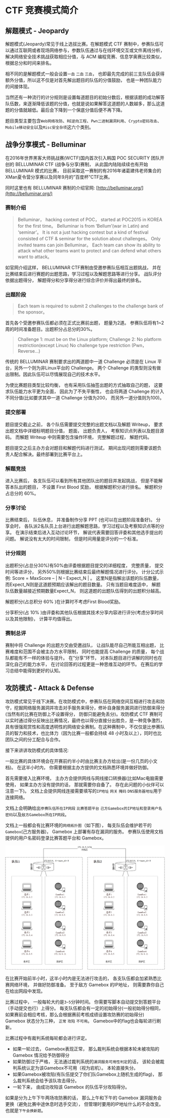 # CTF 竞赛模式简介

## 解题模式 - Jeopardy

解题模式(Jeopardy)常见于线上选拔比赛。在解题模式 CTF 赛制中，参赛队伍可以通过互联网或者现场网络参与，参数队伍通过与在线环境交互或文件离线分析， 解决网络安全技术挑战获取相应分值，与 ACM 编程竞赛、信息学奥赛比较类似，根据总分和时间来排名。

相不同的是解题模式一般会设置`一血` `二血` `三血`， 也即最先完成的前三支队伍会获得额外分值，所以这不仅是对首先解出题目的队伍的分值鼓励， 也是一种团队能力的间接体现。

当然还有一种流行的计分规则是设置每道题目的初始分数后，根据该题的成功解答队伍数，来逐渐降低该题的分值，也就是说如果解答这道题的人数越多，那么这道题的分值就越低。最后会下降到一个保底分值后便不再下降。

题目类型主要包含`Web网络攻防`、`RE逆向工程`、`Pwn二进制漏洞利用`、`Crypto密码攻击`、`Mobile移动安全`以及`Misc安全杂项`这六个类别。

## 战争分享模式 - Belluminar

在2016年世界黑客大师挑战赛(WCTF)国内首次引入韩国 POC SECURITY 团队开创的 BELLUMINAR CTF (战争与分享)赛制， 从此国内陆陆续续也有开始 BELLUMINAR 模式的比赛， 目前采取这一赛制的有2016年诸葛建伟老师集合的XMan夏令营分享赛以及同年9月的”百度杯”CTF比赛。

同时这里也有 BELLUMINAR 赛制的介绍官网: [http://belluminar.org/](http://belluminar.org/)

### 赛制介绍

> Belluminar， hacking contest of POC， started at POC2015 in KOREA for the first time。 Belluminar is from ‘Bellum’(war in Latin) and ‘seminar’。 It is not a just hacking contest but a kind of festival consisted of CTF & seminar for the solution about challenges。 Only invited teams can join Belluminar。 Each team can show its ability to attack what other teams want to protect and can defend what others want to attack。

如官网介绍这样， BELLUMINAR CTF赛制由受邀参赛队伍相互出题挑战， 并在比赛结束后进行赛题的出题思路，学习过程以及解题思路等进行分享。 战队评分依据出题得分， 解题得分和分享得分进行综合评价并得出最终的排名。

### 出题阶段

> Each team is required to submit 2 challenges to the challenge bank of the sponsor。

首先各个受邀参赛队伍都必须在正式比赛前出题， 题量为2道。 参赛队伍将有1~2周的时间准备题目。出题积分占总分的30%。

> Challenge 1: must be on the Linux platform; Challenge 2: No platform restriction(except Linux) No challenge type restriction (Pwn， Reverse…)

传统的 BELLUMINAR 赛制要求出的两道题中一道 Challenge 必须是在 Linux 平台，另外一个则为非Linux平台的 Challenge。 两个 Challenge 的类型则没有做出限制。因此队伍可以尽情展现自己的技术水平。

为使比赛题目类型比较均衡， 也有采用队伍抽签出题的方式抽取自己的题， 这要求队伍能力水平更为全面， 因此为了不失平衡性， 也会将两道 Challenge 的计入不同分值(比如要求其中一道 Challenge 分值为200， 而另外一道分值则为100)。

### 提交部署

题目提交截止之前， 各个队伍需要提交完整的出题文档以及解题 Writeup， 要求出题文档中详细标明题目分值， 题面， 出题负责人， 考察知识点列表以及题目源码。 而解题 Writeup 中则需要包含操作环境， 完整解题过程， 解题代码。

题目提交之后主办方会对题目和解题代码进行测试， 期间出现问题则需要该题负责人配合解决。最终部署到比赛平台上。

### 解题竞技

进入比赛后， 各支队伍可以看到所有其他团队出的题目并发起挑战， 但是不能解答本队出的题目， 不设置 First Blood 奖励， 根据解题积分进行排名。 解题积分占总分的 60%。

### 分享讨论

比赛结束后， 队伍休息， 并准备制作分享 PPT (也可以在出题阶段准备好)。 分享会时， 各队派2名队员上台进行出题解题思路，学习过程以及考察知识点等的分享。 在演示结束后进入互动讨论环节， 解说代表需要回答评委和其他选手提出的问题。 解说没有太大的时间限制， 但是时间用量是评分的一个标准。

### 计分规则

出题积分(占总分30%)有50%由评委根据题目提交的详细程度， 完整质量， 提交时间等进评分， 另外50%则根据比赛结束后最终解题情况进行评分。 计分公式示例: Score = MaxScore – | N – Expect_N | 。 这里N是指解出该题的队伍数量， 而Expect_N则是这道题预期应该解出的题目数量。 只有当题目难度适中， 解题队伍数量越接近预期数量Expect_N， 则这道题的出题队伍得到的出题积分越高。

解题积分(占总积分 60% )在计算时不考虑First Blood奖励。

分享积分(占 10% )由评委和其他队伍根据其技术分享内容进行评分(考虑分享时间以及其他限制)， 计算平均值得出。

### 赛制总评

赛制中将 Challenge 的出题方交由受邀战队， 让战队能尽自己所能互相出题， 比赛难度和范围不会被主办方水平限制， 同时也能提高 Challenge 的质量， 每个战队都能有不一样的体验与提升。 在”分享”环节， 对本队题目进行讲解的同时也在深化自己的能力水平， 在讨论回答的过程更是一种思维互动的环节。 在赛后的学习总结中能得到更好的认知。


## 攻防模式 - Attack & Defense

攻防模式常见于线下决赛。在攻防模式中，参赛队伍在网络空间互相进行攻击和防守，挖掘网络服务漏洞并攻击对手服务来得分，修补自身服务漏洞进行防御来得分(当然有的比赛在防御上不设置得分， 防御只能避免丢分)。攻防模式 CTF 赛制可以实时通过得分反映出比赛情况，最终也以得分直接分出胜负，是一种竞争激烈，具有很强观赏性和高度透明性的网络安全赛制。在这种赛制中，不仅仅是比参赛队员的智力和技术，也比体力（因为比赛一般都会持续 48 小时及以上），同时也比团队之间的分工配合与合作。

接下来讲讲攻防模式的具体情况:

一般比赛的具体环境会在开赛前约半小时由比赛主办方给出(是一份几页的小文档)。 在这半小时内， 你需要根据主办方提供的文档熟悉环境并做好防御。

首先需要接入比赛环境， 主办方会提供网线与网线接口转换器(比如Mac电脑需要使用， 如果主办方没有提供的话， 那就需要你自备了。 存在此问题的小伙伴可以注意一下)。 文档上会提供网线连接需要填写的`IP地址` `网关` `掩码` `DNS服务器地址`用于连接网络。

文档上会明确给出`参赛队伍所在IP网段` `比赛答题平台` `己方Gamebox的IP地址和登录用户名密码`以及`敌方Gamebox所在IP网段`。

文档上一般都会有比赛环境的`网络拓扑图`（如下图）， 每支队伍会维护若干的 `Gamebox`(己方服务器)， Gamebox 上部署有存在漏洞的服务。 参赛队伍使用文档提供的用户名密码登录比赛答题平台和 Gamebox。

![攻防模式网络拓扑](/introduction/images/network.jpg)

在比赛开始前半小时，这半小时内是无法进行攻击的， 各支队伍都会加紧熟悉比赛网络环境， 并做好防御准备。 至于敌方 Gamebox 的IP地址， 则需要靠你自己在给出网段中发现。

比赛过程中， 一般每轮大约是`3~5`分钟时间。 你需要写脚本自动提交到答题平台（手动提交也行）上得分。 每支队伍都会有一定的初始得分(一般初始得分相同，如果赛前会相应考核，那么会根据赛前考核成绩设置攻防赛的初始得分) Gamebox 状态分为三种， `正常` `攻陷` `不可用`。 Gamebox中的flag也会每轮进行刷新。

比赛过程中有裁判系统每轮都会进行评定。


* 如果一轮过去， Gamebox表现正常， 那么裁判系统会根据本轮未被攻陷的 Gamebox 情况给予防御得分
* 如果防御过于严格， 无法通过裁判系统的`漏洞服务可用性判定`的话， 该轮会被裁判系统认定为该Gamebox不可用（视为宕机）。 本轮直接失分。
* 如果Gamebox被攻陷(有队伍提交了你们队Gamebox上随机生成的flag)， 那么裁判系统会给予该队攻击得分。
* 一轮下来， 由成功攻陷该 Gamebox 的队伍平分攻陷得分。

如果是分为上午下午两场攻防赛的话， 那么上午和下午的 Gamebox 漏洞服务会更换（避免比赛中途休息时选手交流）， 但管理时要用的IP地址什么的不会改变。 也就是`下午会换新题`。
